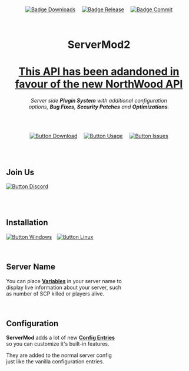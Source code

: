 
<br>

<div align = center>

[![Badge Downloads]][Releases]   
[![Badge Release]][Releases]   
[![Badge Commit]][Commits]

<br>

# ServerMod2  

# [This API has been adandoned in favour of the new NorthWood API](https://github.com/northwood-studios/NwPluginAPI)

*Server side **Plugin System** with additional configuration* <br>
*options, **Bug Fixes**, **Security Patches** and **Optimizations**.*

<br>
<br>

[![Button Download]][Release]   
[![Button Usage]][Wiki]   
[![Button Issues]][Issues]

</div>

<br>
<br>

## Join Us

[![Button Discord]][Discord]

<br>
<br>

## Installation

[![Button Windows]][Windows]   [![Button Linux]][Linux]

<br>

## Server Name

You can place **[Variables]** in your server name to <br>
display live information about your server, such <br>
as number of SCP killed or players alive.

<br>

## Configuration

**ServerMod** adds a lot of new **[Config Entries]** <br>
so you can customize it's built-in features.

They are added to the normal server config <br>
just like the vanilla configuration entries.

<br>


<!----------------------------------------------------------------------------->

[Config Entries]: https://GitHub.com/ServerMod/Smod2/wiki/Config-additions
[Variables]: https://GitHub.com/ServerMod/Smod2/wiki/Server-Name-Variables
[Releases]: https://GitHub.com/ServerMod/Smod2/releases
[Windows]: https://GitHub.com/ServerMod/Smod2/wiki/ServerMod-Installation-(Windows)
[Release]: https://GitHub.com/ServerMod/Smod2/releases/latest
[Commits]: https://GitHub.com/ServerMod/Smod2/commit
[Issues]: https://GitHub.com/ServerMod/Smod2/issues
[Linux]: https://GitHub.com/ServerMod/Smod2/wiki/ServerMod-Installation-(Linux)
[Wiki]: https://GitHub.com/ServerMod/Smod2/wiki

[Discord]: https://discord.gg/8nvmMTr 'ServeMod2 Discord Server'


<!---------------------------------[ Badges ]---------------------------------->

[Badge Downloads]: https://img.shields.io/github/downloads/ServerMod/Smod2/total.svg?style=flat&logoColor=white&logo=DocuSign&color=EF2D5E
[Badge Release]: https://img.shields.io/github/release/ServerMod/Smod2.svg?style=flat&logoColor=white&logo=AzureArtifacts&color=04ACE6
[Badge Commit]: https://img.shields.io/github/last-commit/ServerMod/Smod2?style=flat&color=68A51C&logoColor=white&logo=GitHub


<!--------------------------------[ Buttons ]---------------------------------->

[Button Download]: https://img.shields.io/badge/Download-EF2D5E?style=for-the-badge&logoColor=white&logo=DocuSign
[Button Windows]: https://img.shields.io/badge/Windows-0078D6?style=for-the-badge&logoColor=white&logo=Windows
[Button Discord]: https://img.shields.io/discord/430468637183442945.svg?label=&style=for-the-badge&logoColor=white&logo=Discord&color=5865F2
[Button Issues]: https://img.shields.io/badge/Report_Problem-68A51C?style=for-the-badge&logoColor=white&logo=AskUbuntu
[Button Usage]: https://img.shields.io/badge/Usage-04ACE6?style=for-the-badge&logoColor=white&logo=GitBook
[Button Linux]: https://img.shields.io/badge/Linux-10B981?style=for-the-badge&logoColor=white&logo=Linux
